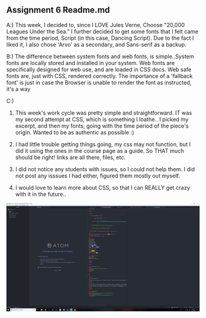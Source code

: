 ## Assignment 6 Readme.md

A:) This week, I decided to, since I LOVE Jules Verne, Choose "20,000 Leagues Under the Sea."
I further decided to get some fonts that I felt came from the time period, Script (in this case, Dancing Script).
Due to the fact I liked it, I also chose 'Arvo' as a secondary, and Sans-serif as a backup.

B:) The difference between system fonts and web fonts, is simple..System fonts are locally stored and installed in your system.
Web fonts are specifically designed for web use, and are loaded in CSS docs. Web safe fonts are, just with CSS, rendered correctly.
The importance of a 'fallback font' is just in case the Browser is unable to render the font as instructed, it's a way

C:)

1. This week's work cycle was pretty simple and straightforward. IT was my second attempt at CSS, which is something I loathe..
I picked my excerpt, and then my fonts, going with the time period of the piece's origin. Wanted to be as authentic as possible :)

2. I had little trouble getting things going, my css may not function, but I did it using the ones in the course page as a guide. So THAT
much should be right! links are all there, files, etc.

3. I did not notice any students with issues, so I could not help them. I did not post any isssues I had either, figured them mostly out myself.

4. I would love to learn more about CSS, so that I can REALLY get crazy with it in the future..


 <img src="ss7.PNG" alt="screenshot of workspace">

